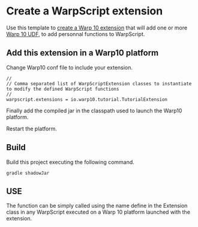 # Create a WarpScript extension

Use this template to [create a Warp 10 extension](http://www.warp10.io/howto/create-a-warpscript-extension/) that will add one or more [Warp 10 UDF](http://www.warp10.io/howto/create-a-udf/), to add personnal functions to WarpScript.

## Add this extension in a Warp10 platform

Change Warp10 conf file to include your extension. 

```
//
// Comma separated list of WarpScriptExtension classes to instantiate to modify the defined WarpScript functions
//
warpscript.extensions = io.warp10.tutorial.TutorialExtension
```
Finally add the compiled jar in the classpath used to launch the Warp10 platform.

Restart the platform.

## Build

Build this project executing the following command.

```
gradle shadowJar
```

## USE

The function can be simply called using the name define in the Extension class in any WarpScript executed on a Warp 10 platform launched with the extension.

